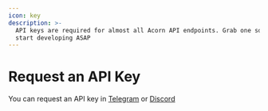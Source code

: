 ```yaml
---
icon: key
description: >-
  API keys are required for almost all Acorn API endpoints. Grab one so you can
  start developing ASAP
---
```


# Request an API Key

You can request an API key in [Telegram](https://t.me/+v1I68KO6fSpiZmQx) or [Discord](https://discord.gg/BRxeHgm5q7)

